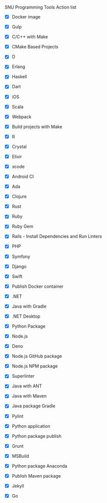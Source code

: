 SNU Programming Tools Action list

- [x] Docker image

- [x] Gulp

- [x] C/C++ with Make

- [x] CMake Based Projects

- [x] D

- [x] Erlang

- [x] Haskell

- [x] Dart

- [x] iOS

- [x] Scala

- [x] Webpack

- [x] Build projects with Make

- [x] R

- [x] Crystal

- [x] Elixir

- [x] xcode

- [x] Android CI

- [x] Ada

- [x] Clojure

- [x] Rust

- [x] Ruby

- [x] Ruby Gem

- [x] Rails - Install Dependencies and Run Linters

- [x] PHP

- [x] Symfony

- [x] Django

- [x] Swift

- [x] Publish Docker container

- [x] .NET

- [x] Java with Gradle

- [x] .NET Desktop

- [x] Python Package

- [x] Node.js

- [x] Deno

- [x] Node.js GitHub package

- [x] Node.js NPM package

- [x] Superlinter

- [x] Java with ANT

- [x] Java with Maven

- [x] Java package Gradle

- [x] Pylint

- [x] Python application

- [x] Python package publish

- [x] Grunt

- [x] MSBuild

- [x] Python package Anaconda

- [x] Publish Maven package

- [x] Jekyll

- [x] Go

